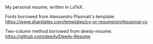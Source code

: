 My personal resume, written in LaTeX.

Fonts borrowed from Alessandro Plasmati's template: https://www.sharelatex.com/templates/cv-or-resume/professional-cv

Two-column method borrowed from deedy-resume: https://github.com/deedy/Deedy-Resume
